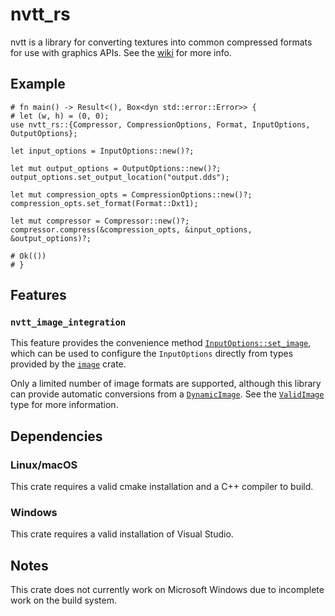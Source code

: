 # nvtt_rs

nvtt is a library for converting textures into common compressed formats for use
with graphics APIs. See the [wiki] for more info.

## Example

```no_run
# fn main() -> Result<(), Box<dyn std::error::Error>> {
# let (w, h) = (0, 0);
use nvtt_rs::{Compressor, CompressionOptions, Format, InputOptions, OutputOptions};

let input_options = InputOptions::new()?;

let mut output_options = OutputOptions::new()?;
output_options.set_output_location("output.dds");

let mut compression_opts = CompressionOptions::new()?;
compression_opts.set_format(Format::Dxt1);

let mut compressor = Compressor::new()?;
compressor.compress(&compression_opts, &input_options, &output_options)?;

# Ok(())
# }
```

## Features

### `nvtt_image_integration`

This feature provides the convenience method [`InputOptions::set_image`], which
can be used to configure the `InputOptions` directly from types provided by the
[`image`] crate.

Only a limited number of image formats are supported, although this library can
provide automatic conversions from a [`DynamicImage`]. See the [`ValidImage`]
type for more information.

## Dependencies

### Linux/macOS

This crate requires a valid cmake installation and a C++ compiler to build.

### Windows

This crate requires a valid installation of Visual Studio.

## Notes

This crate does not currently work on Microsoft Windows due to incomplete work
on the build system.


[wiki]: https://github.com/castano/nvidia-texture-tools/wiki/ApiDocumentation
[`InputOptions::set_image`]: struct.InputOptions.html#method.set_image
[`image`]: https://docs.rs/image/latest/image
[`DynamicImage`]: https://docs.rs/image/latest/image/enum.DynamicImage.html
[`ValidImage`]: enum.ValidImage.html
